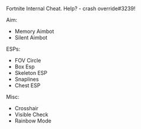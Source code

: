 Fortnite Internal Cheat. Help? - crash override#3239!


Aim:
 - Memory Aimbot
 - Silent Aimbot

ESPs:

 - FOV Circle
 - Box Esp
 - Skeleton ESP
 - Snaplines
 - Chest ESP

Misc: 

 - Crosshair
 - Visible Check
 - Rainbow Mode
